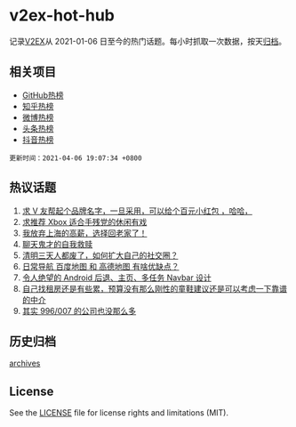 # v2ex-hot-hub

 记录[V2EX](https://www.v2ex.com/)从 2021-01-06 日至今的热门话题。每小时抓取一次数据，按天[归档](archives)。
 
 ## 相关项目

- [GitHub热榜](https://github.com/snaildev/github-hot-hub)
- [知乎热榜](https://github.com/snaildev/zhihu-hot-hub)
- [微博热榜](https://github.com/snaildev/weibo-hot-hub)
- [头条热榜](https://github.com/snaildev/toutiao-hot-hub)
- [抖音热榜](https://github.com/snaildev/douyin-hot-hub)


 `更新时间：2021-04-06 19:07:34 +0800`

## 热议话题

1. [求 V 友帮起个品牌名字，一旦采用，可以给个百元小红包 ，哈哈，](https://www.v2ex.com/t/768266)
1. [求推荐 Xbox 适合手残党的休闲有戏](https://www.v2ex.com/t/768342)
1. [我放弃上海的高薪，选择回老家了！](https://www.v2ex.com/t/768231)
1. [聊天鬼才的自我救赎](https://www.v2ex.com/t/768184)
1. [清明三天人都废了，如何扩大自己的社交圈？](https://www.v2ex.com/t/768282)
1. [日常导航 百度地图 和 高德地图 有啥优缺点？](https://www.v2ex.com/t/768334)
1. [令人绝望的 Android 后退、主页、多任务 Navbar 设计](https://www.v2ex.com/t/768188)
1. [自己找租房还是有些累，预算没有那么刚性的童鞋建议还是可以考虑一下靠谱的中介](https://www.v2ex.com/t/768249)
1. [其实 996/007 的公司也没那么多](https://www.v2ex.com/t/768270)

## 历史归档

[archives](archives)

## License

See the [LICENSE](LICENSE) file for license rights and limitations (MIT).
